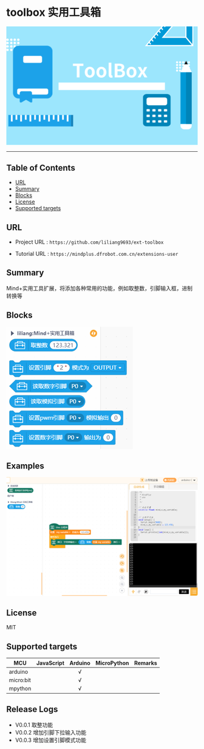 # toolbox 实用工具箱


![](./arduinoC/_images/featured.png)

---------------------------------------------------------

## Table of Contents

* [URL](#url)
* [Summary](#summary)
* [Blocks](#blocks)
* [License](#license)
* [Supported targets](#Supportedtargets)

## URL
* Project URL : ```https://github.com/liliang9693/ext-toolbox```

* Tutorial URL : ```https://mindplus.dfrobot.com.cn/extensions-user```



## Summary
Mind+实用工具扩展，将添加各种常用的功能，例如取整数，引脚输入框，进制转换等

## Blocks

![](./arduinoC/_images/blocks.png)



## Examples

![](./arduinoC/_images/example.png)

## License

MIT

## Supported targets

MCU                | JavaScript    | Arduino   | MicroPython    | Remarks
------------------ | :----------: | :----------: | :---------: | -----
arduino        |             |        √      |             | 
micro:bit        |             |       √       |             | 
mpython        |             |        √      |             | 


## Release Logs
* V0.0.1  取整功能
* V0.0.2  增加引脚下拉输入功能
* V0.0.3  增加设置引脚模式功能
